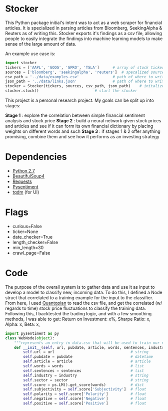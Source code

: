 # Stocker
This Python package initial's intent was to act as a web scraper for financial articles. It is specialized in parsing 
articles from Bloomberg, SeekingAlpha & Reuters as of writing this. Stocker exports it's findings as a csv file,
allowing people to easily integrate the findings into machine learning models to make sense of the large amount of data.

An example use case is:

```python
import stocker
tickers = ['AAPL', 'GOOG', 'GPRO', 'TSLA']		# array of stock tickers (strings)
sources = ['bloomberg', 'seekingalpha', 'reuters'] 	# specalized sources are : Bloomberg, seekingAlpha, Reuters
csv_path = '../data/examples.csv'				# path of where to write output (gathered information)
json_path = '../data/links.json' 				# path of where to write output (for skipping duplicates)
stocker = Stocker(tickers, sources, csv_path, json_path)	# initalize stocker
stocker.stock()							# start the stocker
```

This project is a personal research project. My goals can be split up into stages:

__Stage 1__ : explore the correlation between simple financial sentiment analysis and stock price
__Stage 2__ : build a neural network given stock prices and articles and see if it can form its own financial dictionary
			  by placing weights on different words and such
__Stage 3__ : if stages 1 & 2 offer anything promising, combine them and see how it performs as an investing strategy

# Dependencies

- [Python 2.7](https://www.python.org/download/releases/2.7/)
- [BeautifulSoup4](https://www.crummy.com/software/BeautifulSoup/bs4/doc/)
- [Requests](http://docs.python-requests.org/en/master/)
- [Pysentiment](https://pypi.python.org/pypi/pysentiment)
- [tqdm](https://github.com/tqdm/tqdm) (for UI)


# Flags

* curious=False
* ticker=None
* date_checker=True
* length_checker=False
* min_length=30
* crawl_page=False


# Code

The purpose of the overall system is to gather data and use it as input to develop a model
to classify new, incoming data. To do this, I defined a Node struct that correlated to a training example for the input 
to the classifier. From here, I used [Quantopian](https://www.quantopian.com) to read the csv file, and get the
correlated (w/ regards to time) stock price fluctuations to classify the training data. Following this, I backtested the trading logic, and with a few smoothing methods, I was able to get:
		Return on Investment: 	x%,
		Sharpe Ratio:			x,
		Alpha:					x,
		Beta:					x, 


```python
import pysentiment as py
class WebNode(object):
    """represents an entry in data.csv that will be used to train our neural network"""
    def __init__(self, url, pubdate, article, words, sentences, industry='', sector=''):
        self.url = url              					# string
        self.pubdate = pubdate      					# datetime
        self.article = article      					# article
        self.words = words          					# list
        self.sentences = sentences  					# list
        self.industry = industry    					# string
        self.sector = sector       					    # string
        self.score = ps.LM().get_score(words)			# dict 
        self.subjectivity = self.score['Subjectivity']	# float
        self.polarity = self.score['Polarity']			# float
        self.negative = self.score['Negative']			# float
        self.positive = self.score['Positive']			# float 
```